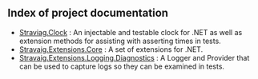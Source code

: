 ## Index of project documentation

* [Straviag.Clock](Stravaig.Clock) : An injectable and testable clock for .NET as well as extension methods for assisting with asserting times in tests.
* [Stravaig.Extensions.Core](Stravaig.Extensions.Core) : A set of extensions for .NET.
* [Stravaig.Extensions.Logging.Diagnostics](Stravaig.Extensions.Logging.Diagnostics) : A Logger and Provider that can be used to capture logs so they can be examined in tests.
